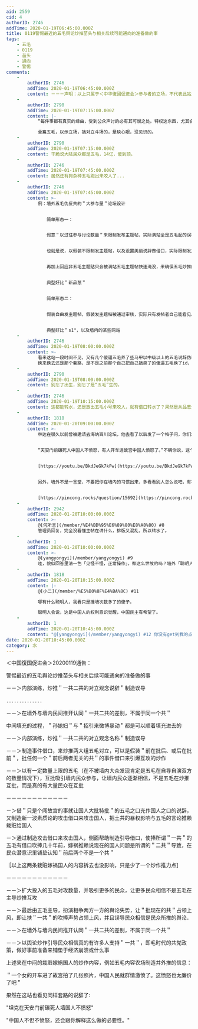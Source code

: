 ```yaml
---
aid: 2559
cid: 4
authorID: 2746
addTime: 2020-01-19T06:45:00.000Z
title: 0119警惕最近的五毛舆论炒推苗头与相关后续可能通向的准备做的事
tags:
    - 五毛
    - 0119
    - 苗头
    - 通向
    - 警惕
comments:
    -
        authorID: 2746
        addTime: 2020-01-19T06:45:00.000Z
        content: －－－声明：以上只属于＜中华復國促进会＞参与者的立场，不代表此站大多数发言者的立场－－－
    -
        authorID: 2790
        addTime: 2020-01-19T07:15:00.000Z
        content: |-
            “每件事都有真实的缘由，受到公众声讨的必有其可恨之处。特权这东西，尤其会人人喊打。”

            全篇五毛，以示立场，搞对立斗场的，是缺心眼，没见识的。
    -
        authorID: 2790
        addTime: 2020-01-19T07:15:00.000Z
        content: 干脆说大陆民众都是五毛，14亿，傻到顶。
    -
        authorID: 2746
        addTime: 2020-01-19T07:45:00.000Z
        content: 居然还有狗杂种五毛跑出来咬人了...
    -
        authorID: 2746
        addTime: 2020-01-19T07:45:00.000Z
        content: >-
            例：墙外五毛伪反共的＂大参与量＂论坛设计


            　　简单形态一：


            　　假意＂以过往参与讨论数量＂来限制发布主题帖，实际满站全是五毛起的误导性标题、与误导性内容话题。若参与五毛的主题帖做反驳与揭露，也只会被大量的其他五毛声音直接淹没；若不参与，则不允许发布主题帖，被限制了超高的＂消耗参与点数＂，由于＂点数＂不足而等同禁止发主题帖，而满站的五毛却可以通过互相抄推垃圾误导内容来互相增加＂参与点数＂，保持方便随便发主题帖。


            　　也就是说，以假装不限制发主题帖，以及设置美丽说辞做借口，实际限制发主题帖。


            　　再加上回应非五毛主题贴只会被满站五毛主题帖快速淹没，来确保五毛炒推的内容站实际仍然被五毛宣传说辞占领。（伪民主，实操纵。）


            　　典型好比＂新品葱＂


            　　简单形态二：


            　　假装自由发主题帖，假装发主题帖被通过审核，实际只有发帖者自己能看见。其他人都看不见发表的内容存在，而只有五毛网站管理员实际审核推荐的，才是被允许显示给外人的。


            　　典型好比＂s1"，以及墙内的某些网站
    -
        authorID: 2746
        addTime: 2020-01-19T08:00:00.000Z
        content: >-
            看来这站一段时间不见，又有几个傻逼五毛养了些马甲以中级以上的五毛说辞伪装立场骗信任啊，觉得自己骗信任骗的差不多了，看见到用的时候就跳出来空口咬人做引导了。
            换来换去还是那个套路，是不是之前那个自己把自己搞臭了的傻逼五毛换了id，还是同一个工作组的同一窝狗啊？
    -
        authorID: 2790
        addTime: 2020-01-19T08:00:00.000Z
        content: 别忘了出生，别忘了是“五毛”生的。
    -
        authorID: 2746
        addTime: 2020-01-19T10:15:00.000Z
        content: 这都能转水，还是放出五毛小号来咬人，就有借口转水了？果然是从品葱分出来的垃圾站
    -
        authorID: 1818
        addTime: 2020-01-20T09:00:00.000Z
        content: >-
            林达在很久以前曾被邀请去海纳百川论坛，他去看了以后发了一个帖子问，你们怎么一直在抓特务啊？


            “天安门前碾死人中国人不愤怒，有人开车进故宫中国人愤怒了。”不瞒你说，这个观点我也是从裤论那来的，有兴趣自己去听听吧。


            [https://youtu.be/BkdJeGk7kFw](https://youtu.be/BkdJeGk7kFw)


            另外，墙外不是一言堂，不要把你在墙内的习惯出来，多看看别人怎么说吧，有不同意见你完全可以回复发表自己的意见。


            [https://pincong.rocks/question/15692](https://pincong.rocks/question/15692)
    -
        authorID: 2942
        addTime: 2020-01-20T10:00:00.000Z
        content: >-
            @[何所言](/member/%E4%BD%95%E6%89%80%E8%A8%80) #8
            管理员回复，完全没看懂主帖在讲什么，排版又混乱，所以转水了。
    -
        authorID: 1
        addTime: 2020-01-20T10:00:00.000Z
        content: >-
            @[yangyongyi](/member/yangyongyi) #9
            哇，貌似回答里清一色「见怪不怪，正常操作」，都这么世故的吗？墙外「聪明人」还是多呀
    -
        authorID: 1818
        addTime: 2020-01-20T10:15:00.000Z
        content: |-
            @[小二](/member/%E5%B0%8F%E4%BA%8C) #11

            哪有什么聪明人，我看只是撞墙次数多了的傻子。

            聪明人会说，这是中国人的权利意识觉醒，中国民主有希望了。
    -
        authorID: 1
        addTime: 2020-01-20T10:45:00.000Z
        content: "@[yangyongyi](/member/yangyongyi) #12 你没有get到我的点 \U0001F926‍♀️"
date: 2020-01-20T10:45:00.000Z
category: 水
---
```


＜中国復国促进会＞20200119通告：

警惕最近的五毛舆论炒推苗头与相关后续可能通向的准备做的事

－－＞内部演练，炒推＂一共二共的对立观念说辞＂制造误导

．．．．．．．．．．．．．．

－－＞在墙外与墙内民间推开认同＂一共二共的差别，不属于同一个共＂

中间填充的过程，＂孙媳妇＂与＂招引来微博暴动＂都是可以顺着填充进去的

－－＞内部演练，炒推＂一共二共的对立观念名称＂制造误导

－－＞制造事件借口，来炒推两大组五毛对立，可以是假装＂前在批后、或后在批前＂，批任何一个＂前后两者无关的共＂的事件借口来引爆互攻的炒作

－－＞以有一定数量上限的五毛（在不被墙内大众发现肯定是五毛在自导自演双方的数量情况下），互批吸引墙内民众参与，让墙内民众逐渐相信，不是五毛在炒推互批，而是真的有大量民众在互批

－－－－－－－－－－－－

－＞借＂只是个闯故宫的事就让国人大批特批＂的五毛之口充作国人之口的说辞，又制造新一波素质论的攻击借口来攻击国人，把土共的暴权影响与五毛的言论推赖栽赃给国人

－＞通过制造攻击借口来攻击国人，侧面帮助制造引导借口，使捧所谓＂一共＂的五毛有借口吹捧几十年前，嫁祸推赖说现在的国人问题是所谓的＂二共＂导致，在民众潜意识里铺垫认知＂前后两个不是一个共＂

［以上这两条栽赃嫁祸国人的内容拆去也没影响，只是少了一个炒作推力点］

－－－－－－－－－－－－

－－＞扩大投入的五毛对攻数量，并吸引更多的民众，让更多民众相信不是五毛在主导炒推互攻

－－＞最后由五毛主导，扮演相争两方一方的舆论失势，让＂批现在的共＂占领上风，即让扶＂一共＂的吹捧声势占领上风，并且误导民众相信是民众所推的舆论．

－－＞在墙外与墙内民间推开认同＂一共二共的差别，不属于同一个共＂

－－＞以舆论炒作引导民众相信真的有许多人支持＂一共＂，即毛时代的共党政策，做好事前准备来铺垫于经济崩溃或什么事

上述夹在中间的栽赃嫁祸国人的炒作内容，例如五毛内容农场制造并外推的信息：

＂一个女的开车进了故宫拍了几张照片，中国人民就群情激愤了。这愤怒也太廉价了吧＂

果然在这站也看见同样套路的说辞了:

"坦克在天安门前碾死人墙国人不愤怒"

"中国人不但不愤怒，还会跟你解释这么做的必要性。"
